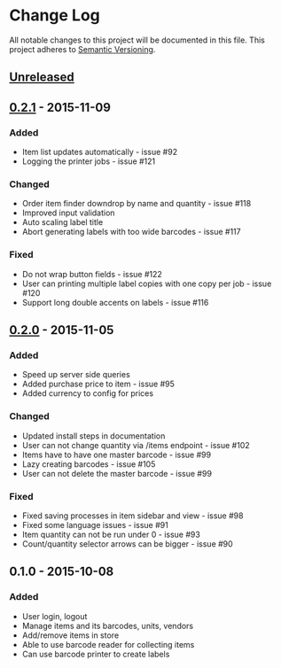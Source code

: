 # Change Log
All notable changes to this project will be documented in this file.
This project adheres to [Semantic Versioning](http://semver.org/).


## [Unreleased][unreleased]


## [0.2.1] - 2015-11-09
### Added
- Item list updates automatically - issue #92
- Logging the printer jobs - issue #121

### Changed
- Order item finder downdrop by name and quantity - issue #118
- Improved input validation
- Auto scaling label title
- Abort generating labels with too wide barcodes - issue #117

### Fixed
- Do not wrap button fields - issue #122
- User can printing multiple label copies with one copy per job - issue #120
- Support long double accents on labels - issue #116


## [0.2.0] - 2015-11-05
### Added
- Speed up server side queries
- Added purchase price to item - issue #95
- Added currency to config for prices

### Changed
- Updated install steps in documentation
- User can not change quantity via /items endpoint - issue #102
- Items have to have one master barcode - issue #99
- Lazy creating barcodes - issue #105
- User can not delete the master barcode - issue #99

### Fixed
- Fixed saving processes in item sidebar and view - issue #98
- Fixed some language issues - issue #91
- Item quantity can not be run under 0 - issue #93
- Count/quantity selector arrows can be bigger - issue #90


## 0.1.0 - 2015-10-08
### Added
- User login, logout
- Manage items and its barcodes, units, vendors
- Add/remove items in store
- Able to use barcode reader for collecting items
- Can use barcode printer to create labels


[unreleased]: https://github.com/andras-tim/StoreKeeper/compare/v0.2.1...HEAD
[0.2.1]: https://github.com/andras-tim/callrecord-renamer/compare/v0.2.0...v0.2.1
[0.2.0]: https://github.com/andras-tim/callrecord-renamer/compare/v0.1.0...v0.2.0
